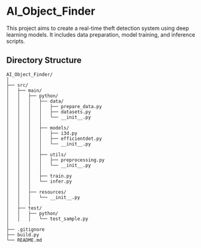# AI_Object_Finder

This project aims to create a real-time theft detection system using deep learning models. It includes data preparation, model training, and inference scripts.

## Directory Structure

```plaintext
AI_Object_Finder/
│
├── src/
│   ├── main/
│   │   ├── python/
│   │   │   ├── data/
│   │   │   │   ├── prepare_data.py
│   │   │   │   ├── datasets.py
│   │   │   │   └── __init__.py
│   │   │   │
│   │   │   ├── models/
│   │   │   │   ├── i3d.py
│   │   │   │   ├── efficientdet.py
│   │   │   │   └── __init__.py
│   │   │   │
│   │   │   ├── utils/
│   │   │   │   ├── preprocessing.py
│   │   │   │   └── __init__.py
│   │   │   │
│   │   │   ├── train.py
│   │   │   └── infer.py
│   │   │
│   │   ├── resources/
│   │   │   └── __init__.py
│   │   │
│   ├── test/
│   │   ├── python/
│   │   │   └── test_sample.py
│
├── .gitignore
├── build.py
└── README.md
